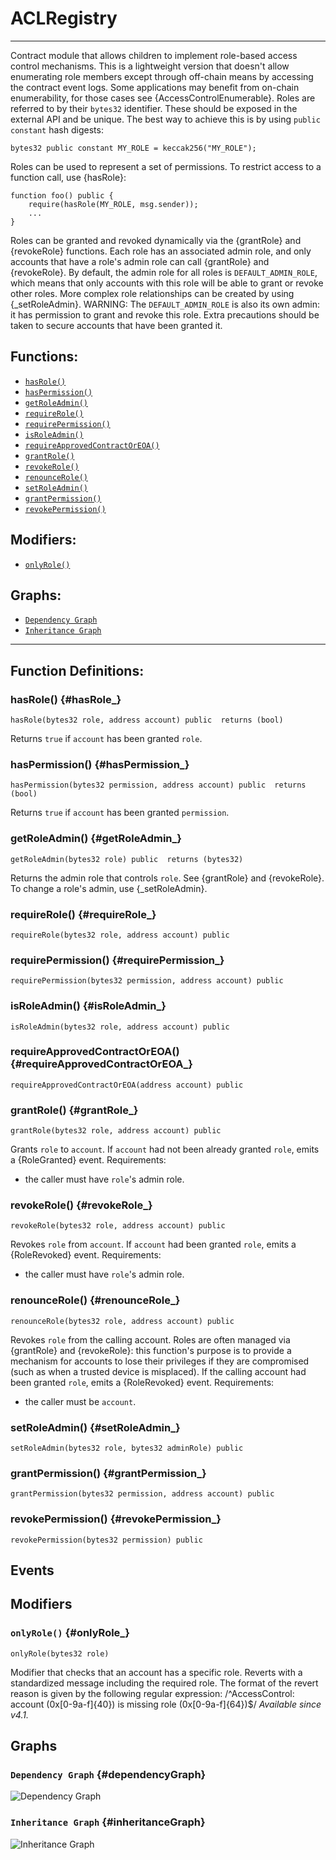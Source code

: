 # ACLRegistry
***
Contract module that allows children to implement role-based access
control mechanisms. This is a lightweight version that doesn't allow enumerating role
members except through off-chain means by accessing the contract event logs. Some
applications may benefit from on-chain enumerability, for those cases see
{AccessControlEnumerable}.
Roles are referred to by their `bytes32` identifier. These should be exposed
in the external API and be unique. The best way to achieve this is by
using `public constant` hash digests:
```
bytes32 public constant MY_ROLE = keccak256("MY_ROLE");
```
Roles can be used to represent a set of permissions. To restrict access to a
function call, use {hasRole}:
```
function foo() public {
    require(hasRole(MY_ROLE, msg.sender));
    ...
}
```
Roles can be granted and revoked dynamically via the {grantRole} and
{revokeRole} functions. Each role has an associated admin role, and only
accounts that have a role's admin role can call {grantRole} and {revokeRole}.
By default, the admin role for all roles is `DEFAULT_ADMIN_ROLE`, which means
that only accounts with this role will be able to grant or revoke other
roles. More complex role relationships can be created by using
{_setRoleAdmin}.
WARNING: The `DEFAULT_ADMIN_ROLE` is also its own admin: it has permission to
grant and revoke this role. Extra precautions should be taken to secure
accounts that have been granted it.
## Functions:
- [`hasRole()`](#hasRole_)
- [`hasPermission()`](#hasPermission_)
- [`getRoleAdmin()`](#getRoleAdmin_)
- [`requireRole()`](#requireRole_)
- [`requirePermission()`](#requirePermission_)
- [`isRoleAdmin()`](#isRoleAdmin_)
- [`requireApprovedContractOrEOA()`](#requireApprovedContractOrEOA_)
- [`grantRole()`](#grantRole_)
- [`revokeRole()`](#revokeRole_)
- [`renounceRole()`](#renounceRole_)
- [`setRoleAdmin()`](#setRoleAdmin_)
- [`grantPermission()`](#grantPermission_)
- [`revokePermission()`](#revokePermission_)
## Modifiers:
- [`onlyRole()`](#onlyRole_)
## Graphs:
- [`Dependency Graph`](#dependencyGraph)
- [`Inheritance Graph`](#inheritanceGraph)
***
## Function Definitions:
### <a name="hasRole_"></a> hasRole() {#hasRole_}
```
hasRole(bytes32 role, address account) public  returns (bool)
```
Returns `true` if `account` has been granted `role`.
### <a name="hasPermission_"></a> hasPermission() {#hasPermission_}
```
hasPermission(bytes32 permission, address account) public  returns (bool)
```
Returns `true` if `account` has been granted `permission`.
### <a name="getRoleAdmin_"></a> getRoleAdmin() {#getRoleAdmin_}
```
getRoleAdmin(bytes32 role) public  returns (bytes32)
```
Returns the admin role that controls `role`. See {grantRole} and
{revokeRole}.
To change a role's admin, use {_setRoleAdmin}.
### <a name="requireRole_"></a> requireRole() {#requireRole_}
```
requireRole(bytes32 role, address account) public 
```
### <a name="requirePermission_"></a> requirePermission() {#requirePermission_}
```
requirePermission(bytes32 permission, address account) public 
```
### <a name="isRoleAdmin_"></a> isRoleAdmin() {#isRoleAdmin_}
```
isRoleAdmin(bytes32 role, address account) public 
```
### <a name="requireApprovedContractOrEOA_"></a> requireApprovedContractOrEOA() {#requireApprovedContractOrEOA_}
```
requireApprovedContractOrEOA(address account) public 
```
### <a name="grantRole_"></a> grantRole() {#grantRole_}
```
grantRole(bytes32 role, address account) public 
```
Grants `role` to `account`.
If `account` had not been already granted `role`, emits a {RoleGranted}
event.
Requirements:
- the caller must have ``role``'s admin role.
### <a name="revokeRole_"></a> revokeRole() {#revokeRole_}
```
revokeRole(bytes32 role, address account) public 
```
Revokes `role` from `account`.
If `account` had been granted `role`, emits a {RoleRevoked} event.
Requirements:
- the caller must have ``role``'s admin role.
### <a name="renounceRole_"></a> renounceRole() {#renounceRole_}
```
renounceRole(bytes32 role, address account) public 
```
Revokes `role` from the calling account.
Roles are often managed via {grantRole} and {revokeRole}: this function's
purpose is to provide a mechanism for accounts to lose their privileges
if they are compromised (such as when a trusted device is misplaced).
If the calling account had been granted `role`, emits a {RoleRevoked}
event.
Requirements:
- the caller must be `account`.
### <a name="setRoleAdmin_"></a> setRoleAdmin() {#setRoleAdmin_}
```
setRoleAdmin(bytes32 role, bytes32 adminRole) public 
```
### <a name="grantPermission_"></a> grantPermission() {#grantPermission_}
```
grantPermission(bytes32 permission, address account) public 
```
### <a name="revokePermission_"></a> revokePermission() {#revokePermission_}
```
revokePermission(bytes32 permission) public 
```
## Events
## Modifiers
### <a name="onlyRole_"></a> `onlyRole()` {#onlyRole_}
```
onlyRole(bytes32 role)
```
Modifier that checks that an account has a specific role. Reverts
with a standardized message including the required role.
The format of the revert reason is given by the following regular expression:
 /^AccessControl: account (0x[0-9a-f]{40}) is missing role (0x[0-9a-f]{64})$/
_Available since v4.1._
## Graphs
### <a name="dependencyGraph"></a> `Dependency Graph` {#dependencyGraph}
![Dependency Graph](images/ACLRegistry_dependency_graph.png)
### <a name="inheritanceGraph"></a> `Inheritance Graph` {#inheritanceGraph}
![Inheritance Graph](images/ACLRegistry_inheritance_graph.png)
